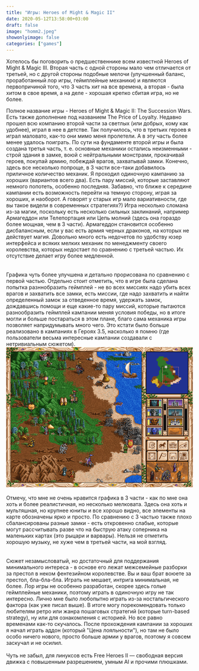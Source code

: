 ```yaml
---
title: "Игры: Heroes of Might & Magic II"
date: 2020-05-12T13:58:00+03:00
draft: false
image: "homm2.jpeg"
showonlyimage: false
categories: ["games"]
---
```

Хотелось бы поговорить о предшественнике всем известной Heroes of Might & Magic III. Вторая часть с одной стороны мало чем отличается от третьей, но с другой стороны подобные мелочи (улучшенный баланс, проработанный лор игры, геймплейные механики) и являются первопричиной того, что 3 часть хит на все времена, а вторая - была хитом в свое время, а на деле - хорошая крепко сбитая игра, но не более.
<!--more-->
Полное название игры - Heroes of Might & Magic II: The Succession Wars. Есть также дополнение под названием The Price of Loyalty. Недавно прошел всю компанию второй части за светлых (или добрых, кому как удобнее), играл в нее в детстве. Так получилось, что в третьих героев я играл маловато, как-то они мимо меня пролетели. А в эту часть более менее удалось поиграть. По сути на фундаменте второй игры и была создана третья часть, т. е. основные механики остались неизменными - строй здания в замке, воюй с нейтральными монстрами, прокачивай героев, покупай армию, побеждай врагов, захватывай замки. Конечно, здесь все несколько попроще, в 3 части все-таки добавилось приличное количество механик. Я проходил одиночную кампанию за хороших (вариантов всего два). Есть пару миссий, которые заставляют немного попотеть, особенно последняя. Забавно, что ближе к середине кампании есть возможность перейти на темную сторону, играя за хороших, и наоборот. А говорят у старых игр мало вариативности, где вы такое видели в современных стратегиях?) Игра несколько сломана из-за магии, поскольку есть несколько сильных заклинаний, например Армагеддон или Телепортация или Цепь молний (здесь она гораздо более мощная, чем в 3 части). Армагеддон становится особенно дисбалансным, если у вас есть армия черных драконов, на которых не действует магия. Довольно много есть недочетов по удобству юзер интерфейса и всяких мелких механик по менеджменту своего королевства, которых недостает по сравнению с третьей частью. Их отсутствие делает игру более медленной.  
</br>  
Графика чуть более улучшена и детально прорисована по сравнению с первой частью. Отдельно стоит отметить, что в игре была сделана попытка разннобразить геймплей - не во всех миссиях надо убить всех врагов и захватить все замки, есть миссии, где надо захватить и найти определенный замок за отведенное время, удержать замок, дождавшись помощи и еще какие-то пару миссий, которые пытаются разнообразить геймплей кампании меняя условия победы, но в итоге могли и больше постараться в этом плане, благо сама механика игры позволяет напридумывать много чего. Это кстати было больше реализовано в кампаниях в Героях 3.5, насколько я помню (где пользователи весьма интересные кампании создавали с нетривиальным сюжетом).
</br> 
![Героические похождения по полям Энрота](/homm2_2.png)
</br>  
Отмечу, что мне не очень нравится графика в 3 части - как по мне она хоть и более реалистичная, но несколько мелковата. Здесь она хоть и мультяшная, но крупнее юниты и все хорошо видно, все элементы на карте обозначены ярко и просто. По сравнению с 3 частью также плохо сбалансированы разные замки - есть откровенно слабые, которые могут рассчитывать разве что на быструю атаку соперника на маленьких картах (это рыцари и варвары). Нельзя не отметить хорошую музыку, не хуже чем в третьей части, на мой взгляд.  
</br>  
Сюжет незамысловатый, но достаточный для поддержания минимального интереса - в основе его лежат межсемейные разборки за престол в неком фентезийном королевстве. Вы и ваш брат воюете за престол, бла-бла-бла. Играть не мешает, интрига минимальная, не более. Лор игры не особенно разработан, скорее здесь голые геймплейные механики, поэтому играть в одиночную игру не так интересно. Лично мне было любопытно играть из-за ностальгического фактора (как уже писал выше). В итоге могу порекомендовать только любителям ретро или жанра пошаговых стратегий (которые turn-based strategy), ну или для ознакомления с историей. Но все равно временами как-то скучалось. После прохождения кампании за хороших я начал играть аддон (который "Цена лояльности"), но там не было особо ничего нового, просто больше армии у врагов, поэтому я совсем заскучал и не осилил.
</br>  
Чуть не забыл, для линуксов есть Free Heroes II — свободная версия движка с повышенным разрешением, умным AI и прочими плюшками.

